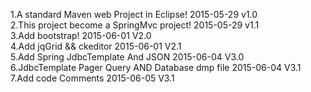 1.A standard Maven web Project  in Eclipse! 2015-05-29  v1.0  </br>
2.This project become a SpringMvc project!  2015-05-29  v1.1  </br>
3.Add bootstrap!                            2015-06-01  V2.0  </br>
4.Add jqGrid && ckeditor                    2015-06-01  V2.1  </br>
5.Add Spring JdbcTemplate And JSON          2015-06-04  V3.0  </br>
6.JdbcTemplate Pager Query AND Database dmp file  2015-06-04  V3.1 </br>
7.Add code  Comments                        2015-06-05  V3.1 </br>